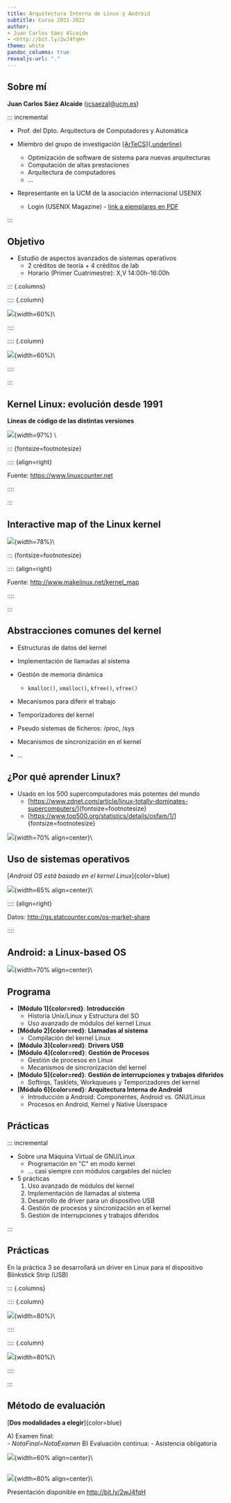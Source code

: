 ```yaml
---
title: Arquitectura Interna de Linux y Android
subtitle: Curso 2021-2022
author:
- Juan Carlos Sáez Alcaide
- <http://bit.ly/2wJ4fqH>
theme: white
pandoc_columns: true
revealjs-url: "."
---
```




## Sobre mí


**Juan Carlos Sáez Alcaide** (<jcsaezal@ucm.es>)


::: incremental 

* Prof. del Dpto. Arquitectura de Computadores y Automática 


* Miembro del grupo de investigación [[ArTeCS]{.underline}](https://artecs.dacya.ucm.es/) 
	- Optimización de software de sistema para nuevas arquitecturas
	- Computación de altas prestaciones 
	- Arquitectura de computadores
	- ...

* Representante en la UCM de la asociación internacional USENIX
	- Login (USENIX Magazine) - [link a ejemplares en PDF](https://drive.google.com/drive/folders/0B2SwhQV-zKm2YVJmck9vUDh5ZzA?usp=sharing)  


:::


## Objetivo

* Estudio de aspectos avanzados de sistemas operativos
	- 2 créditos de teoría + 4 créditos de lab 
	- Horario (Primer Cuatrimestre): X,V 14:00h-16:00h

::: {.columns}

:::: {.column}

![](charts/tux-cool.jpg){width=60%}\  

:::: 

:::: {.column}

![](charts/android-logo.png){width=60%}\ 

:::: 

:::


## Kernel Linux: evolución desde 1991

**Líneas de código de las distintas versiones**

![](charts/lines-of-code.png){width=97%} \

::: {fontsize=footnotesize}

:::: {align=right}

Fuente: <https://www.linuxcounter.net>

::::

:::


## Interactive map of the Linux kernel

![](charts/Linux_kernel_map.png){width=78%}\ 

::: {fontsize=footnotesize}

:::: {align=right}

Fuente: <http://www.makelinux.net/kernel_map>

::::

:::


## Abstracciones comunes del kernel

* Estructuras de datos del kernel

* Implementación de llamadas al sistema

* Gestión de memoria dinámica
	
	- `kmalloc()`, `vmalloc()`, `kfree()`, `vfree()`
	
* Mecanismos para diferir el trabajo

* Temporizadores del kernel

* Pseudo sistemas de ficheros: /proc, /sys

* Mecanismos de sincronización en el kernel

* ...

	


## ¿Por qué aprender Linux?

* Usado en los 500 supercomputadores más potentes del mundo
	* [<https://www.zdnet.com/article/linux-totally-dominates-supercomputers/>]{fontsize=footnotesize}
	* [<https://www.top500.org/statistics/details/osfam/1/>]{fontsize=footnotesize}

![](charts/supercomp2.jpg){width=70% align=center}\ 




## Uso de sistemas operativos 

[_Android OS está basado en el kernel Linux_]{color=blue}

![](charts/pie-new.png){width=65% align=center}\ 

:::: {align=right}

Datos: <http://gs.statcounter.com/os-market-share>

::::


## Android: a Linux-based OS

![](charts/diagram-hardcoded.png){width=70% align=center}\ 


## Programa

* **[Módulo 1]{color=red}**: **Introducción** 
	- Historia Unix/Linux y Estructura del SO
	- Uso avanzado de módulos del kernel Linux
* **[Módulo 2]{color=red}**: **Llamadas al sistema**
	- Compilación del kernel Linux
* **[Módulo 3]{color=red}**: **Drivers USB**
* **[Módulo 4]{color=red}**: **Gestión de Procesos**
	- Gestión de procesos en Linux
	- Mecanismos de sincronización del kernel
* **[Módulo 5]{color=red}**: **Gestión de interrupciones y trabajos diferidos**
	- Softirqs, Tasklets, Workqueues y Temporizadores del kernel 
* **[Módulo 6]{color=red}**: **Arquitectura Interna de Android**
	- Introducción a Android: Componentes, Android vs. GNU/Linux
	- Procesos en Android, Kernel y Native Userspace



## Prácticas 

::: incremental

* Sobre una Máquina Virtual de GNU/Linux
	- Programación en "C" en modo kernel
	-  ... casi siempre con módulos cargables del núcleo
* 5 prácticas
	1. Uso avanzado de módulos del kernel
	1. Implementación de llamadas al sistema 
	1. Desarrollo de driver para un dispositivo USB
	1. Gestión de procesos y sincronización en el kernel
	1. Gestión de interrupciones y trabajos diferidos

:::



## Prácticas 

En la práctica 3 se desarrollará un driver en Linux para el dispositivo Blinkstick Strip (USB)


::: {.columns}

:::: {.column}

![](charts/blinkstick-off.jpeg){width=80%}\  

:::: 

:::: {.column}

![](charts/blinkstick-on.jpeg){width=80%}\ 

:::: 

:::


## Método de evaluación 

[**Dos modalidades a elegir**]{color=blue}

A) Examen final:  
	- *NotaFinal=NotaExamen*
B) Evaluación continua:
	- Asistencia obligatoria


![](charts/notas.png){width=60% align=center}\ 





<!--

## Organización sesiones curso 2020-21

* Miércoles 14-16h (Online)
	* Teoría + Laboratorio
* Viernes  14-16h (Presencial)
	* Laboratorio (2h)

-->

## 

![](charts/questions2.jpg){width=80% align=center}\ 

Presentación disponible en <http://bit.ly/2wJ4fqH>

